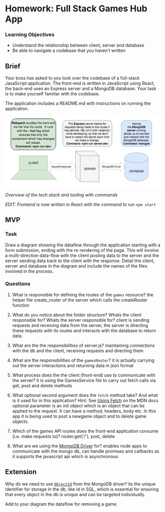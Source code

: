 # Homework: Full Stack Games Hub App

### Learning Objectives

- Understand the relationship between client, server and database
- Be able to navigate a codebase that you haven't written

## Brief

Your boss has asked to you look over the codebase of a full-stack JavaScript application. The front-end is written in JavaScript using React, the back-end uses an Express server and a MongoDB database. Your task is to make yourself familiar with the codebase.

The application includes a README.md with instructions on running the application.

![Overview of the tech stack and tooling with commands](images/tech_stack_with_commands.png)

*Overview of the tech stack and tooling with commands*

*EDIT: Frontend is now written in React with the command to run `npm start`*

## MVP

### Task

Draw a diagram showing the dataflow through the application starting with a form submission, ending with the re-rendering of the page. This will involve a multi-direction data-flow with the client posting data to the server and the server sending data back to the client with the response. Detail the client, server and database in the diagram and include the names of the files involved in the process.

### Questions

1. What is responsible for defining the routes of the `games` resource?
the helper file create_router of the server which calls the createRouter function

2. What do you notice about the folder structure?  Whats the client responsible for? Whats the server responsible for?
client is sending requests and receiving data from the server, the server is directing these requests with its routes and interacts with the database to return data.

3. What are the the responsibilities of server.js?
maintaining connections with the db and the client, receiving requests and directing them

4. What are the responsibilities of the `gamesRouter`?
it is actually carrying out the server interactions and returning data in json format

5. What process does the the client (front-end) use to communicate with the server?
it is using the GamesService file to carry out fetch calls via get, post and delete methods

6. What optional second argument does the `fetch` method take? And what is it used for in this application? Hint: See [Using Fetch](https://developer.mozilla.org/en-US/docs/Web/API/Fetch_API/Using_Fetch) on the MDN docs
optional parameter is an init object which is an object that can be applied to the request. It can have a method, headers, body etc. In this app it is being used to post a newgame object and to delete game objects.

7. Which of the games API routes does the front-end application consume (i.e. make requests to)?
router.get('/'), post, delete

8. What are we using the [MongoDB Driver](http://mongodb.github.io/node-mongodb-native/) for?
enables node apps to communicate with the mongo db, can handle promises and callbacks as it supports the  javascript api which is asynchronous

## Extension

Why do we need to use [`ObjectId`](https://mongodb.github.io/node-mongodb-native/api-bson-generated/objectid.html) from the MongoDB driver?
its the unique identifier for storage in the db, like id in SQL, which is essential for ensuring that every object in the db is unique and can be targeted individually.

Add to your diagram the dataflow for removing a game.

